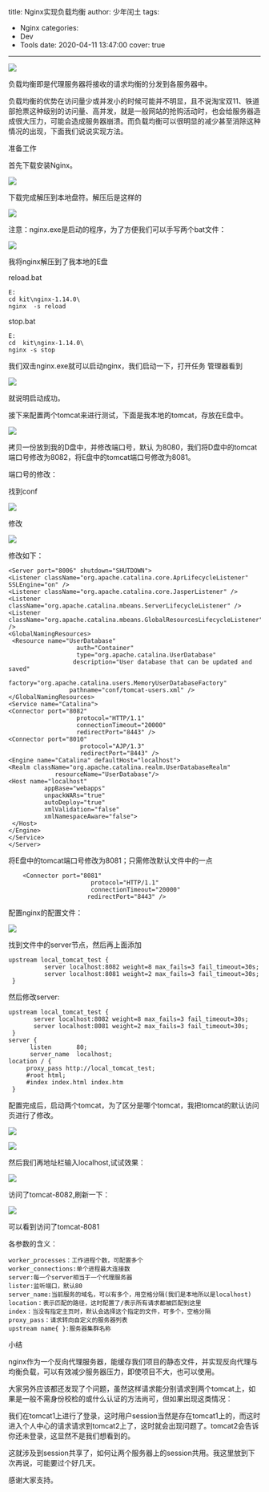 title: Nginx实现负载均衡
author: 少年闰土
tags:
  - Nginx
categories:
  - Dev
  - Tools
date: 2020-04-11 13:47:00
cover: true
---

![](https://cdn.jsdelivr.net/gh/coder-lida/CDN/img/nginx.png)
<!-- more -->

负载均衡即是代理服务器将接收的请求均衡的分发到各服务器中。

负载均衡的优势在访问量少或并发小的时候可能并不明显，且不说淘宝双11、铁道部抢票这种级别的访问量、高并发，就是一般网站的抢购活动时，也会给服务器造成很大压力，可能会造成服务器崩溃。而负载均衡可以很明显的减少甚至消除这种情况的出现，下面我们说说实现方法。

准备工作

首先下载安装Nginx。

![](https://cdn.jsdelivr.net/gh/coder-lida/CDN/img/assert/nginx-1.png)

下载完成解压到本地盘符。解压后是这样的

![](https://cdn.jsdelivr.net/gh/coder-lida/CDN/img/assert/nginx-2.png)

注意：nginx.exe是启动的程序，为了方便我们可以手写两个bat文件：

![](https://cdn.jsdelivr.net/gh/coder-lida/CDN/img/assert/nginx-3.png)

我将nginx解压到了我本地的E盘

reload.bat

```
E:
cd kit\nginx-1.14.0\
nginx  -s reload
```

stop.bat

```
E:
cd  kit\nginx-1.14.0\
nginx -s stop
```

我们双击nginx.exe就可以启动nginx，我们启动一下，打开任务 管理器看到

![](https://cdn.jsdelivr.net/gh/coder-lida/CDN/img/assert/nginx-4.png)

就说明启动成功。

接下来配置两个tomcat来进行测试，下面是我本地的tomcat，存放在E盘中。

![](https://cdn.jsdelivr.net/gh/coder-lida/CDN/img/assert/nginx-5.png)

拷贝一份放到我的D盘中，并修改端口号，默认 为8080，我们将D盘中的tomcat端口号修改为8082，将E盘中的tomcat端口号修改为8081。

端口号的修改：

找到conf

![](https://cdn.jsdelivr.net/gh/coder-lida/CDN/img/assert/nginx-6.png)

修改

![](https://cdn.jsdelivr.net/gh/coder-lida/CDN/img/assert/nginx-7.png)

修改如下：

```
<Server port="8006" shutdown="SHUTDOWN">  
<Listener className="org.apache.catalina.core.AprLifecycleListener" SSLEngine="on" />  
<Listener className="org.apache.catalina.core.JasperListener" />  
<Listener className="org.apache.catalina.mbeans.ServerLifecycleListener" />  
<Listener className="org.apache.catalina.mbeans.GlobalResourcesLifecycleListener" />  
<GlobalNamingResources>    
 <Resource name="UserDatabase"
                   auth="Container"             
                   type="org.apache.catalina.UserDatabase"              
                  description="User database that can be updated and saved"              
                  factory="org.apache.catalina.users.MemoryUserDatabaseFactory"              
                 pathname="conf/tomcat-users.xml" />  
</GlobalNamingResources>  
<Service name="Catalina">    
<Connector port="8082" 
                   protocol="HTTP/1.1"                
                   connectionTimeout="20000"                
                   redirectPort="8443" />            
<Connector port="8010" 
                    protocol="AJP/1.3" 
                    redirectPort="8443" />    
<Engine name="Catalina" defaultHost="localhost">      
<Realm className="org.apache.catalina.realm.UserDatabaseRealm"             
             resourceName="UserDatabase"/>      
<Host name="localhost"  
          appBase="webapps"            
          unpackWARs="true" 
          autoDeploy="true"            
          xmlValidation="false" 
          xmlNamespaceAware="false">     
 </Host>    
</Engine>  
</Service>
</Server>
```

将E盘中的tomcat端口号修改为8081；只需修改默认文件中的一点

```
    <Connector port="8081" 
                       protocol="HTTP/1.1"               
                       connectionTimeout="20000"              
                      redirectPort="8443" />        
```

配置nginx的配置文件：

![](https://cdn.jsdelivr.net/gh/coder-lida/CDN/img/assert/nginx-8.png)

找到文件中的server节点，然后再上面添加

```
upstream local_tomcat_test {          
          server localhost:8082 weight=8 max_fails=3 fail_timeout=30s;           
          server localhost:8081 weight=2 max_fails=3 fail_timeout=30s;    
 }   
```

然后修改server:

```
upstream local_tomcat_test {          
       server localhost:8082 weight=8 max_fails=3 fail_timeout=30s;          
       server localhost:8081 weight=2 max_fails=3 fail_timeout=30s;    
 }      
server {        
      listen       80;        
      server_name  localhost;        
location / {            
     proxy_pass http://local_tomcat_test;            
     #root html;           
     #index index.html index.htm       
 } 
```

配置完成后，启动两个tomcat，为了区分是哪个tomcat，我把tomcat的默认访问页进行了修改。

![](https://cdn.jsdelivr.net/gh/coder-lida/CDN/img/assert/nginx-9.png)

![](https://cdn.jsdelivr.net/gh/coder-lida/CDN/img/assert/nginx-10.png)

然后我们再地址栏输入localhost,试试效果：

![](https://cdn.jsdelivr.net/gh/coder-lida/CDN/img/assert/nginx-11.png)

访问了tomcat-8082,刷新一下：

![](https://cdn.jsdelivr.net/gh/coder-lida/CDN/img/assert/nginx-12.png)

可以看到访问了tomcat-8081

各参数的含义：

```
worker_processes：工作进程个数，可配置多个
worker_connections:单个进程最大连接数
server:每一个server相当于一个代理服务器
lister:监听端口，默认80
server_name:当前服务的域名，可以有多个，用空格分隔(我们是本地所以是localhost)
location：表示匹配的路径，这时配置了/表示所有请求都被匹配到这里
index：当没有指定主页时，默认会选择这个指定的文件，可多个，空格分隔
proxy_pass：请求转向自定义的服务器列表
upstream name{ }:服务器集群名称
```

小结

nginx作为一个反向代理服务器，能缓存我们项目的静态文件，并实现反向代理与均衡负载，可以有效减少服务器压力，即使项目不大，也可以使用。

大家另外应该都还发现了个问题，虽然这样请求能分别请求到两个tomcat上，如果是一般不需身份校检的或什么认证的方法尚可，但如果出现这类情况：

我们在tomcat1上进行了登录，这时用户session当然是存在tomcat1上的，而这时进入个人中心的请求请求到tomcat2上了，这时就会出现问题了。tomcat2会告诉你还未登录，这显然不是我们想看到的。

这就涉及到session共享了，如何让两个服务器上的session共用。我这里放到下次再说，可能要过个好几天。

感谢大家支持。


